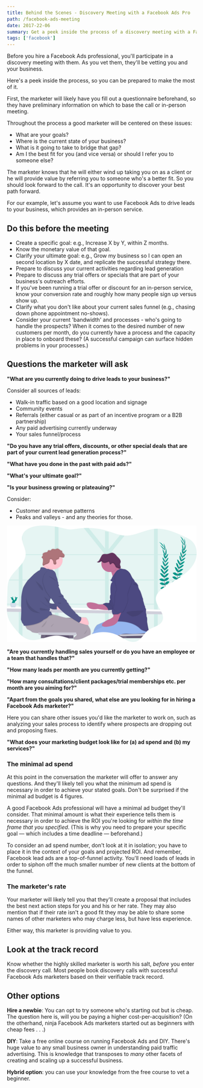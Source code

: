 ```yaml
---
title: Behind the Scenes - Discovery Meeting with a Facebook Ads Pro
path: /facebook-ads-meeting
date: 2017-22-06
summary: Get a peek inside the process of a discovery meeting with a Facebook Ads professional and learn what to prepare beforehand.
tags: ['facebook']
---
```



Before you hire a Facebook Ads professional, you'll participate in a discovery meeting with them. As you vet them, they'll be vetting you and your business.

Here's a peek inside the process, so you can be prepared to make the most of it. 

First, the marketer will likely have you fill out a questionnaire beforehand, so they have preliminary information on which to base the call or in-person meeting. 

Throughout the process a good marketer will be centered on these issues:
* What are your goals?
* Where is the current state of your business? 
* What is it going to take to bridge that gap?
* Am I the best fit for you (and vice versa) or should I refer you to someone else? 

The marketer knows that he will either wind up taking you on as a client or he will provide value by referring you to someone who's a better fit. So you should look forward to the call. It's an opportunity to discover your best path forward.

For our example, let's assume you want to use Facebook Ads to drive leads to your business, which provides an in-person service.

## Do this before the meeting

* Create a specific goal: e.g., Increase X by Y, within Z months. 
* Know the monetary value of that goal. 
* Clarify your ultimate goal: e.g., Grow my business so I can open an second location by X date, and replicate the successful strategy there. 
* Prepare to discuss your current activities regarding lead generation
* Prepare to discuss any trial offers or specials that are part of your business's outreach efforts. 
* If you've been running a trial offer or discount for an in-person service, know your conversion rate and roughly how many people sign up versus show up.
* Clarify what you don't like about your current sales funnel (e.g., chasing down phone appointment no-shows).
* Consider your current 'bandwidth' and processes - who's going to handle the prospects? When it comes to the desired number of new customers per month, do you currently have a process and the capacity in place to onboard these? (A successful campaign can surface hidden problems in your processes.)

## Questions the marketer will ask

<strong>"What are you currently doing to drive leads to your business?"</strong>

Consider all sources of leads:
* Walk-in traffic based on a good location and signage
* Community events
* Referrals (either casual or as part of an incentive program or a B2B partnership) 
* Any paid advertising currently underway 
* Your sales funnel/process

<strong>"Do you have any trial offers, discounts, or other special deals that are part of your current lead generation process?"</strong>

<strong>"What have you done in the past with paid ads?"</strong>

<strong>"What's your ultimate goal?" </strong>

<strong>"Is your business growing or plateauing?"</strong>

Consider:
* Customer and revenue patterns 
* Peaks and valleys - and any theories for those.

![conversation-illustration](../static/conversation-illustration.svg)

<strong>"Are you currently handling sales yourself or do you have an employee or a team that handles that?"</strong>

<strong>"How many leads per month are you currently getting?"</strong>

<strong>"How many consultations/client packages/trial memberships etc. per month are you aiming for?"</strong>

<strong>"Apart from the goals you shared, what else are you looking for in hiring a Facebook Ads marketer?"</strong>

Here you can share other issues you'd like the marketer to work on, such as analyzing your sales process to identify where prospects are dropping out and proposing fixes.

<strong>"What does your marketing budget look like for (a) ad spend and (b) my services?" </strong>

### The minimal ad spend

At this point in the conversation the marketer will offer to answer any questions. And they'll likely tell you what the minimum ad spend is necessary in order to achieve your stated goals. Don't be surprised if the minimal ad budget is 4 figures.

A good Facebook Ads professional will have a minimal ad budget they'll consider. That minimal amount is what their experience tells them is necessary in order to achieve the ROI you're looking for <em>within the time frame that you specified</em>. (This is why you need to prepare your specific goal — which includes a time deadline — beforehand.)

To consider an ad spend number, don't look at it in isolation; you have to place it in the context of your goals and projected ROI. And remember, Facebook lead ads are a top-of-funnel activity. You'll need loads of leads in order to siphon off the much smaller number of new clients at the bottom of the funnel. 

### The marketer's rate

Your marketer will likely tell you that they'll create a proposal that includes the best next action steps for you and his or her rate. They may also mention that if their rate isn't a good fit they may be able to share some names of other marketers who may charge less, but have less experience. 

Either way, this marketer is providing value to you.

## Look at the track record

Know whether the highly skilled marketer is worth his salt, <em>before</em> you enter the discovery call. Most people book discovery calls with successful Facebook Ads marketers based on their verifiable track record. 

## Other options

<strong>Hire a newbie</strong>: You can opt to try someone who's starting out but is cheap. The question here is, will you be paying a higher cost-per-acquisition? (On the otherhand, ninja Facebook Ads marketers started out as beginners with cheap fees . . .)

<strong>DIY</strong>: Take a free online course on running Facebook Ads and DIY. There's huge value to any small business owner in understanding paid traffic advertising. This is knowledge that transposes to <em>many</em> other facets of creating and scaling up a successful business. 

<strong>Hybrid option</strong>: you can use your knowledge from the free course to vet a beginner. 


